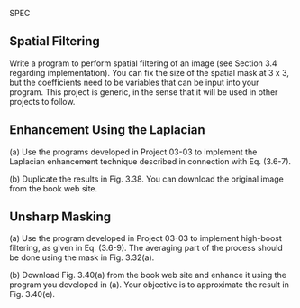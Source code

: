 SPEC

## Spatial Filtering   

Write a program to perform spatial filtering of an image (see Section 3.4 regarding implementation).  You can fix the size of the spatial mask at 3 x 3, but the coefficients need to be variables that can be input into your program.  This project is generic, in the sense that it will be used in other projects to follow.

## Enhancement Using the Laplacian    

(a) Use the programs developed in Project 03-03 to implement the Laplacian enhancement technique described in connection with Eq. (3.6-7).

(b) Duplicate the results in Fig. 3.38.  You can download the original image from the book web site.

## Unsharp Masking   

(a) Use the program developed in Project 03-03 to implement high-boost filtering, as given in Eq. (3.6-9).  The averaging part of the process should be done using the mask in Fig. 3.32(a).

(b) Download Fig. 3.40(a) from the book web site and enhance it using the program you developed in (a).  Your objective is to approximate the result in Fig. 3.40(e).